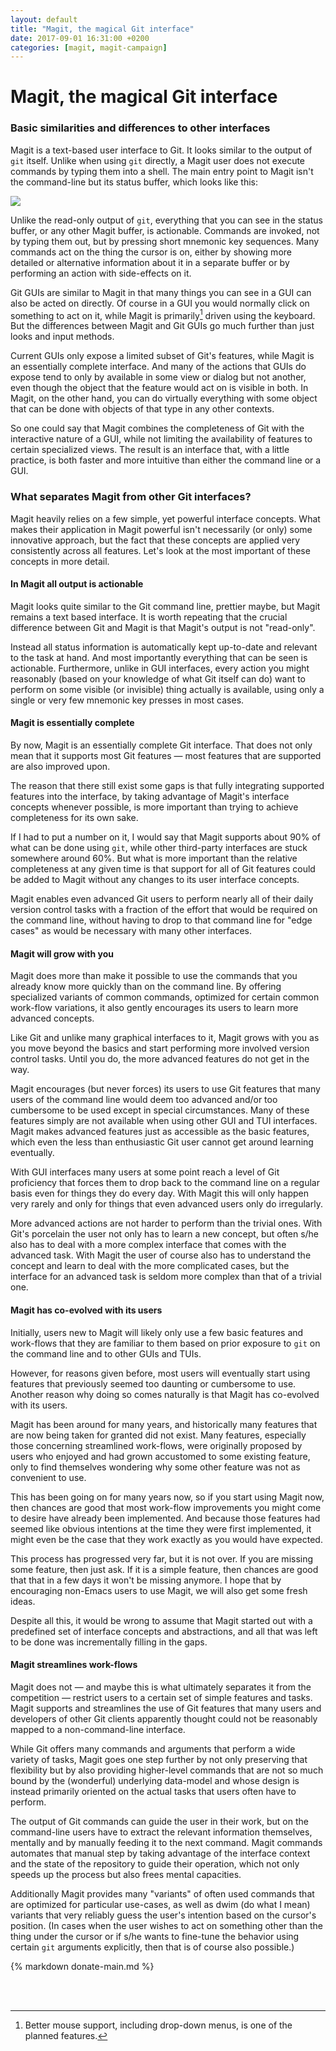 ```yaml
---
layout: default
title: "Magit, the magical Git interface"
date: 2017-09-01 16:31:00 +0200
categories: [magit, magit-campaign]
---
```


[a-visual]:     /2017/09/01/magit-walk-through#start

[about]:      https://magit.vc/about
[annou]:      https://emacsair.me
[atomatigit]: https://github.com/diiq/atomatigit
[emacs]:      https://www.gnu.org/software/emacs
[git]:        https://git-scm.com
[gitsavvy]:   https://github.com/divmain/GitSavvy
[hn]:         https://example.com
[home]:       https://magit.vc
[kick]:       https://kickstarter.com/
[manual]:     https://magit.vc/manual/magit/#Top
[ncurses]:    https://en.wikipedia.org/wiki/Ncurses
[quotes]:     https://magit.vc/quotes
[sublimegit]: https://sublimegit.readthedocs.io/en/latest/index.html
[vimagit]:    https://github.com/jreybert/vimagit
[walk]:       https://magit.vc/screenshots

# Magit, the magical Git interface

### Basic similarities and differences to other interfaces

Magit is a text-based user interface to Git.  It looks similar to the
output of `git` itself.  Unlike when using `git` directly, a Magit
user does not execute commands by typing them into a shell.  The main
entry point to Magit isn't the command-line but its status buffer,
which looks like this:

![](https://magit.vc/screenshots/status.png)

Unlike the read-only output of `git`, everything that you can see in
the status buffer, or any other Magit buffer, is actionable.  Commands
are invoked, not by typing them out, but by pressing short mnemonic
key sequences.  Many commands act on the thing the cursor is on,
either by showing more detailed or alternative information about it in
a separate buffer or by performing an action with side-effects on it.

Git GUIs are similar to Magit in that many things you can see in a GUI
can also be acted on directly.  Of course in a GUI you would normally
click on something to act on it, while Magit is primarily[^1] driven
using the keyboard.  But the differences between Magit and Git GUIs go
much further than just looks and input methods.

[^1]: Better mouse support, including drop-down menus, is one of the
      planned features.

Current GUIs only expose a limited subset of Git's features, while
Magit is an essentially complete interface.  And many of the actions
that GUIs do expose tend to only by available in some view or dialog
but not another, even though the object that the feature would act on
is visible in both.  In Magit, on the other hand, you can do virtually
everything with some object that can be done with objects of that type
in any other contexts.

So one could say that Magit combines the completeness of Git with the
interactive nature of a GUI, while not limiting the availability of
features to certain specialized views.  The result is an interface
that, with a little practice, is both faster and more intuitive than
either the command line or a GUI.

### What separates Magit from other Git interfaces?

Magit heavily relies on a few simple, yet powerful interface concepts.
What makes their application in Magit powerful isn't necessarily (or
only) some innovative approach, but the fact that these concepts are
applied very consistently across all features.  Let's look at the most
important of these concepts in more detail.

#### In Magit all output is actionable

Magit looks quite similar to the Git command line, prettier maybe, but
Magit remains a text based interface.  It is worth repeating that the
crucial difference between Git and Magit is that Magit's output is not
"read-only".

Instead all status information is automatically kept up-to-date and
relevant to the task at hand.  And most importantly everything that
can be seen is actionable.  Furthermore, unlike in GUI interfaces,
every action you might reasonably (based on your knowledge of what Git
itself can do) want to perform on some visible (or invisible) thing
actually is available, using only a single or very few mnemonic key
presses in most cases.

#### Magit is essentially complete

By now, Magit is an essentially complete Git interface.  That does not
only mean that it supports most Git features — most features
that are supported are also improved upon.

The reason that there still exist some gaps is that fully integrating
supported features into the interface, by taking advantage of Magit's
interface concepts whenever possible, is more important than trying to
achieve completeness for its own sake.

If I had to put a number on it, I would say that Magit supports about
90% of what can be done using `git`, while other third-party
interfaces are stuck somewhere around 60%.  But what is more important
than the relative completeness at any given time is that support for
all of Git features could be added to Magit without any changes to its
user interface concepts.

Magit enables even advanced Git users to perform nearly all of their
daily version control tasks with a fraction of the effort that would
be required on the command line, without having to drop to that
command line for "edge cases" as would be necessary with many other
interfaces.

#### Magit will grow with you

Magit does more than make it possible to use the commands that you
already know more quickly than on the command line.  By offering
specialized variants of common commands, optimized for certain common
work-flow variations, it also gently encourages its users to learn
more advanced concepts.

Like Git and unlike many graphical interfaces to it, Magit grows with
you as you move beyond the basics and start performing more involved
version control tasks.  Until you do, the more advanced features do
not get in the way.

Magit encourages (but never forces) its users to use Git features that
many users of the command line would deem too advanced and/or too
cumbersome to be used except in special circumstances.  Many of these
features simply are not available when using other GUI and TUI
interfaces.  Magit makes advanced features just as accessible as the
basic features, which even the less than enthusiastic Git user cannot
get around learning eventually.

With GUI interfaces many users at some point reach a level of Git
proficiency that forces them to drop back to the command line on a
regular basis even for things they do every day.  With Magit this will
only happen very rarely and only for things that even advanced users
only do irregularly.

More advanced actions are not harder to perform than the trivial ones.
With Git's porcelain the user not only has to learn a new concept, but
often s/he also has to deal with a more complex interface that comes
with the advanced task.  With Magit the user of course also has to
understand the concept and learn to deal with the more complicated
cases, but the interface for an advanced task is seldom more complex
than that of a trivial one.

#### Magit has co-evolved with its users

Initially, users new to Magit will likely only use a few basic
features and work-flows that they are familiar to them based on prior
exposure to `git` on the command line and to other GUIs and TUIs.

However, for reasons given before, most users will eventually start
using features that previously seemed too daunting or cumbersome to
use.  Another reason why doing so comes naturally is that Magit has
co-evolved with its users.

Magit has been around for many years, and historically many features
that are now being taken for granted did not exist.  Many features,
especially those concerning streamlined work-flows, were originally
proposed by users who enjoyed and had grown accustomed to some
existing feature, only to find themselves wondering why some other
feature was not as convenient to use.

This has been going on for many years now, so if you start using Magit
now, then chances are good that most work-flow improvements you might
come to desire have already been implemented.  And because those
features had seemed like obvious intentions at the time they were
first implemented, it might even be the case that they work exactly as
you would have expected.

This process has progressed very far, but it is not over.  If you are
missing some feature, then just ask.  If it is a simple feature, then
chances are good that that in a few days it won't be missing anymore.
I hope that by encouraging non-Emacs users to use Magit, we will also
get some fresh ideas.

Despite all this, it would be wrong to assume that Magit started out
with a predefined set of interface concepts and abstractions, and all
that was left to be done was incrementally filling in the gaps.

#### Magit streamlines work-flows

Magit does not — and maybe this is what ultimately separates it from
the competition — restrict users to a certain set of simple features
and tasks.  Magit supports and streamlines the use of Git features
that many users and developers of other Git clients apparently thought
could not be reasonably mapped to a non-command-line interface.

While Git offers many commands and arguments that perform a wide
variety of tasks, Magit goes one step further by not only preserving
that flexibility but by also providing higher-level commands that are
not so much bound by the (wonderful) underlying data-model and whose
design is instead primarily oriented on the actual tasks that users
often have to perform.

The output of Git commands can guide the user in their work, but on
the command-line users have to extract the relevant information
themselves, mentally and by manually feeding it to the next command.
Magit commands automates that manual step by taking advantage of the
interface context and the state of the repository to guide their
operation, which not only speeds up the process but also frees mental
capacities.

Additionally Magit provides many "variants" of often used commands
that are optimized for particular use-cases, as well as dwim (do what
I mean) variants that very reliably guess the user's intention based
on the cursor's position.  (In cases when the user wishes to act on
something other than the thing under the cursor or if s/he wants to
fine-tune the behavior using certain `git` arguments explicitly, then
that is of course also possible.)

{% markdown donate-main.md %}

<br><br>
